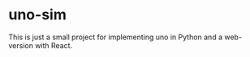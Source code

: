 # uno-sim
This is just a small project for implementing uno in Python and a web-version with React.
